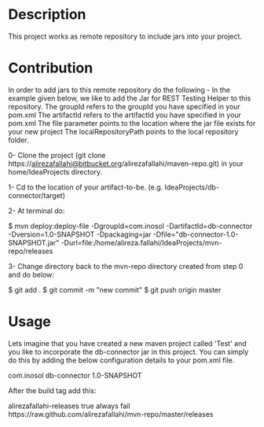 Description
============

This project works as remote repository to include jars into your project.

Contribution
=============

In order to add jars to this remote repository do the following - In the example given below, we like to add the Jar for REST Testing Helper to this repository.
The groupId refers to the groupId you have specified in your pom.xml The artifactId refers to the artifactId you have specified in your pom.xml The file parameter points to the location where the jar file exists for your new project The localRepositoryPath points to the local repository folder. 

0- Clone the project (git clone https://alirezafallahi@bitbucket.org/alirezafallahi/maven-repo.git) in your home/IdeaProjects directory. 

1- Cd to the location of your artifact-to-be. (e.g. IdeaProjects/db-connector/target)

2- At terminal do:
 
$ mvn deploy:deploy-file -DgroupId=com.inosol -DartifactId=db-connector -Dversion=1.0-SNAPSHOT -Dpackaging=jar -Dfile="db-connector-1.0-SNAPSHOT.jar" -Durl=file:/home/alireza.fallahi/IdeaProjects/mvn-repo/releases

3- Change directory back to the mvn-repo directory created from step 0 and do below:
  
$ git add .
$ git commit -m "new commit"
$ git push origin master

Usage
======

Lets imagine that you have created a new maven project called 'Test' and you like to incorporate the db-connector jar in this project. 
You can simply do this by adding the below configuration details to your pom.xml file.

<dependencies>
	<dependency>
            <groupId>com.inosol</groupId>
            <artifactId>db-connector</artifactId>
            <version>1.0-SNAPSHOT</version>
        </dependency>
</dependencies>


After the build tag add this:

<repositories>
        <repository>
            <id>alirezafallahi-releases</id>
            <releases>
                <enabled>true</enabled>
                <updatePolicy>always</updatePolicy>
                <checksumPolicy>fail</checksumPolicy>
            </releases>
            <url>https://raw.github.com/alirezafallahi/mvn-repo/master/releases</url>
        </repository>
</repositories>

